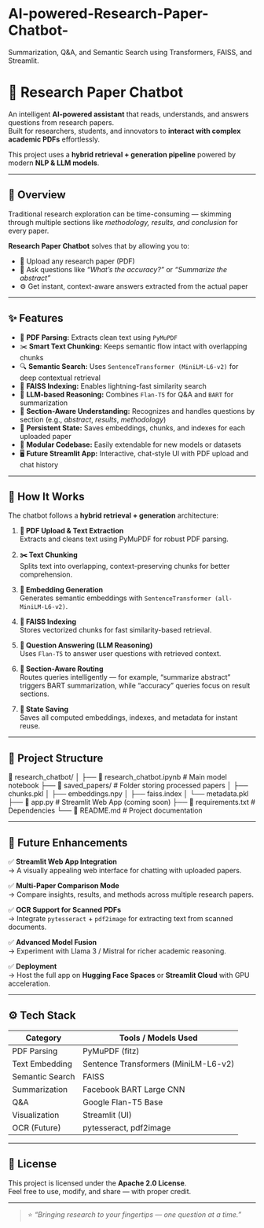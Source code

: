 # AI-powered-Research-Paper-Chatbot-
Summarization, Q&amp;A, and Semantic Search using Transformers, FAISS, and Streamlit.
# 🤖 Research Paper Chatbot

An intelligent **AI-powered assistant** that reads, understands, and answers questions from research papers.  
Built for researchers, students, and innovators to **interact with complex academic PDFs** effortlessly.  

This project uses a **hybrid retrieval + generation pipeline** powered by modern **NLP & LLM models**.

---

## 🚀 Overview

Traditional research exploration can be time-consuming — skimming through multiple sections like *methodology, results, and conclusion* for every paper.

**Research Paper Chatbot** solves that by allowing you to:
- 🧠 Upload any research paper (PDF)  
- 💬 Ask questions like *“What’s the accuracy?”* or *“Summarize the abstract”*  
- ⚙️ Get instant, context-aware answers extracted from the actual paper

---

## ✨ Features

- 📄 **PDF Parsing:** Extracts clean text using `PyMuPDF`
- ✂️ **Smart Text Chunking:** Keeps semantic flow intact with overlapping chunks
- 🔍 **Semantic Search:** Uses `SentenceTransformer (MiniLM-L6-v2)` for deep contextual retrieval
- 🧮 **FAISS Indexing:** Enables lightning-fast similarity search
- 🤖 **LLM-based Reasoning:** Combines `Flan-T5` for Q&A and `BART` for summarization
- 🧠 **Section-Aware Understanding:** Recognizes and handles questions by section (e.g., *abstract*, *results*, *methodology*)
- 💾 **Persistent State:** Saves embeddings, chunks, and indexes for each uploaded paper
- 🧩 **Modular Codebase:** Easily extendable for new models or datasets
- 🖥️ **Future Streamlit App:** Interactive, chat-style UI with PDF upload and chat history

---

## 🧩 How It Works

The chatbot follows a **hybrid retrieval + generation** architecture:

1. **📄 PDF Upload & Text Extraction**  
   Extracts and cleans text using PyMuPDF for robust PDF parsing.

2. **✂️ Text Chunking**  
   Splits text into overlapping, context-preserving chunks for better comprehension.

3. **🔢 Embedding Generation**  
   Generates semantic embeddings with `SentenceTransformer (all-MiniLM-L6-v2)`.

4. **🧮 FAISS Indexing**  
   Stores vectorized chunks for fast similarity-based retrieval.

5. **💬 Question Answering (LLM Reasoning)**  
   Uses `Flan-T5` to answer user questions with retrieved context.

6. **🧠 Section-Aware Routing**  
   Routes queries intelligently — for example, “summarize abstract” triggers BART summarization, while “accuracy” queries focus on result sections.

7. **💾 State Saving**  
   Saves all computed embeddings, indexes, and metadata for instant reuse.

---

## 🧱 Project Structure
📂 research_chatbot/
│
├── 📄 research_chatbot.ipynb # Main model notebook
├── 📁 saved_papers/ # Folder storing processed papers
│ ├── chunks.pkl
│ ├── embeddings.npy
│ ├── faiss.index
│ └── metadata.pkl
├── 📄 app.py # Streamlit Web App (coming soon)
├── 📄 requirements.txt # Dependencies
└── 🧾 README.md # Project documentation


---

## 🔮 Future Enhancements

✅ **Streamlit Web App Integration**  
→ A visually appealing web interface for chatting with uploaded papers.  

✅ **Multi-Paper Comparison Mode**  
→ Compare insights, results, and methods across multiple research papers.  

✅ **OCR Support for Scanned PDFs**  
→ Integrate `pytesseract` + `pdf2image` for extracting text from scanned documents.  

✅ **Advanced Model Fusion**  
→ Experiment with Llama 3 / Mistral for richer academic reasoning.  

✅ **Deployment**  
→ Host the full app on **Hugging Face Spaces** or **Streamlit Cloud** with GPU acceleration.

---

## ⚙️ Tech Stack

| Category | Tools / Models Used |
|-----------|--------------------|
| PDF Parsing | PyMuPDF (fitz) |
| Text Embedding | Sentence Transformers (MiniLM-L6-v2) |
| Semantic Search | FAISS |
| Summarization | Facebook BART Large CNN |
| Q&A | Google Flan-T5 Base |
| Visualization | Streamlit (UI) |
| OCR (Future) | pytesseract, pdf2image |


---

## 📜 License

This project is licensed under the **Apache 2.0 License**.  
Feel free to use, modify, and share — with proper credit.

---

> ⭐ *“Bringing research to your fingertips — one question at a time.”*
